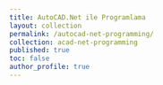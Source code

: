 ```yaml
---
title: AutoCAD.Net ile Programlama
layout: collection
permalink: /autocad-net-programming/
collection: acad-net-programming
published: true
toc: false
author_profile: true
---
```

